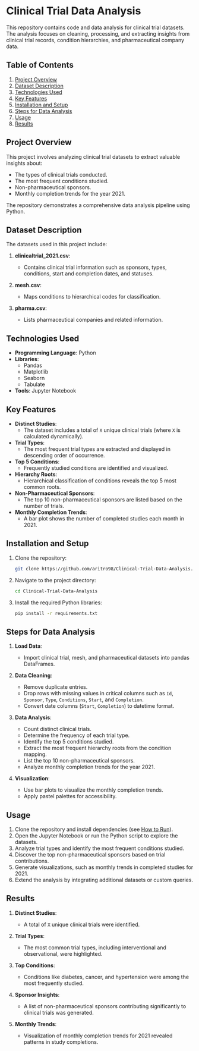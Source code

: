 # Clinical Trial Data Analysis

This repository contains code and data analysis for clinical trial datasets. The analysis focuses on cleaning, processing, and extracting insights from clinical trial records, condition hierarchies, and pharmaceutical company data.

## Table of Contents
1. [Project Overview](#project-overview)
2. [Dataset Description](#dataset-description)
3. [Technologies Used](#technologies-used)
4. [Key Features](#key-features)
5. [Installation and Setup](#installation-and-setup)
6. [Steps for Data Analysis](#steps-for-data-analysis)
7. [Usage](#usage)
8. [Results](#results)

## Project Overview
This project involves analyzing clinical trial datasets to extract valuable insights about:
- The types of clinical trials conducted.
- The most frequent conditions studied.
- Non-pharmaceutical sponsors.
- Monthly completion trends for the year 2021.

The repository demonstrates a comprehensive data analysis pipeline using Python.

## Dataset Description
The datasets used in this project include:

1. **clinicaltrial_2021.csv**:
   - Contains clinical trial information such as sponsors, types, conditions, start and completion dates, and statuses.
   
2. **mesh.csv**:
   - Maps conditions to hierarchical codes for classification.
   
3. **pharma.csv**:
   - Lists pharmaceutical companies and related information.

## Technologies Used
- **Programming Language**: Python
- **Libraries**:
  - Pandas
  - Matplotlib
  - Seaborn
  - Tabulate
- **Tools**: Jupyter Notebook

## Key Features
- **Distinct Studies**:
  - The dataset includes a total of `X` unique clinical trials (where `X` is calculated dynamically).
- **Trial Types**:
  - The most frequent trial types are extracted and displayed in descending order of occurrence.
- **Top 5 Conditions**:
  - Frequently studied conditions are identified and visualized.
- **Hierarchy Roots**:
  - Hierarchical classification of conditions reveals the top 5 most common roots.
- **Non-Pharmaceutical Sponsors**:
  - The top 10 non-pharmaceutical sponsors are listed based on the number of trials.
- **Monthly Completion Trends**:
  - A bar plot shows the number of completed studies each month in 2021.

## Installation and Setup
1. Clone the repository:
   ```bash
   git clone https://github.com/aritro98/Clinical-Trial-Data-Analysis.git
   ```
2. Navigate to the project directory:
   ```bash
   cd Clinical-Trial-Data-Analysis
   ```
3. Install the required Python libraries:
   ```bash
   pip install -r requirements.txt
   ```

## Steps for Data Analysis
1. **Load Data**:
   - Import clinical trial, mesh, and pharmaceutical datasets into pandas DataFrames.

2. **Data Cleaning**:
   - Remove duplicate entries.
   - Drop rows with missing values in critical columns such as `Id`, `Sponsor`, `Type`, `Conditions`, `Start`, and `Completion`.
   - Convert date columns (`Start`, `Completion`) to datetime format.

3. **Data Analysis**:
   - Count distinct clinical trials.
   - Determine the frequency of each trial type.
   - Identify the top 5 conditions studied.
   - Extract the most frequent hierarchy roots from the condition mapping.
   - List the top 10 non-pharmaceutical sponsors.
   - Analyze monthly completion trends for the year 2021.

4. **Visualization**:
   - Use bar plots to visualize the monthly completion trends.
   - Apply pastel palettes for accessibility.

## Usage
1. Clone the repository and install dependencies (see [How to Run](#how-to-run)).
2. Open the Jupyter Notebook or run the Python script to explore the datasets.
3. Analyze trial types and identify the most frequent conditions studied.
4. Discover the top non-pharmaceutical sponsors based on trial contributions.
5. Generate visualizations, such as monthly trends in completed studies for 2021.
6. Extend the analysis by integrating additional datasets or custom queries.

## Results
1. **Distinct Studies**:
   - A total of `X` unique clinical trials were identified.

2. **Trial Types**:
   - The most common trial types, including interventional and observational, were highlighted.

3. **Top Conditions**:
   - Conditions like diabetes, cancer, and hypertension were among the most frequently studied.

4. **Sponsor Insights**:
   - A list of non-pharmaceutical sponsors contributing significantly to clinical trials was generated.

5. **Monthly Trends**:
   - Visualization of monthly completion trends for 2021 revealed patterns in study completions.
